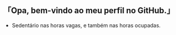## 「Opa, bem-vindo ao meu perfil no GitHub.」


- Sedentário nas horas vagas, e também nas horas ocupadas. 
<div>
  <a href="https://github.com/1LC7%22%3E
  <img height="180em" src="https://github-readme-stats.vercel.app/api?username=1LC7&show_icons=true&theme=dark&include_all_commits=true&count_private=true%22/%3E
  <img height="180em" src="https://github-readme-stats.vercel.app/api/top-langs/?username=1LC7&layout=compact&langs_count=7&theme=dark%22/%3E
</div>
